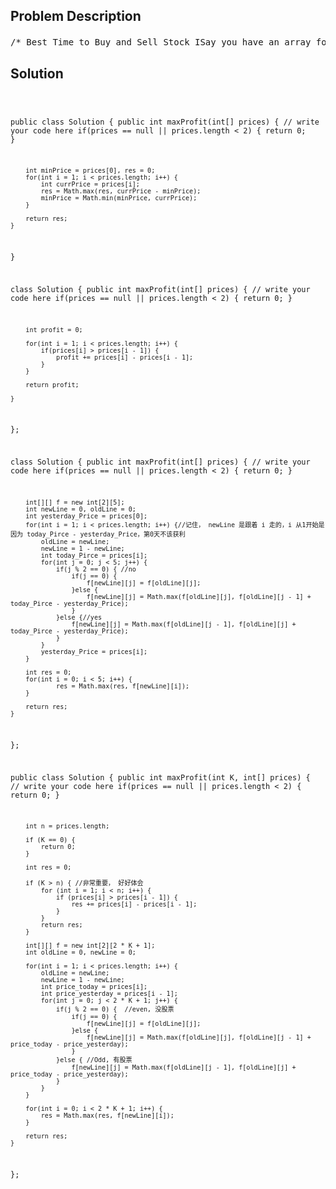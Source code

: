 <!--
<style>
  body { font-family: Arial, sans-serif; }
  .container { max-width: 700px; margin: 0 auto; padding: 10px; }
  .comment-block { background-color: #f9f9f9; padding: 10px; border-left: 5px solid #ccc; overflow-wrap: break-word; white-space: pre-wrap; }
  .code-block { background-color: #f4f4f4; padding: 10px; border: 1px solid #ddd; overflow-wrap: break-word; white-space: pre-wrap; }
</style>
-->

<div class='container'>
<h2>Problem Description</h2>
<div class='comment-block'>
<pre>
/* Best Time to Buy and Sell Stock ISay you have an array for which the ith element is the price of a givenstock on day i.If you were only permitted to complete at most one transaction (ie, buy oneand sell one share of the stock),design an algorithm to find the maximum profit.ExampleGiven array [3,2,3,1,2], return 1.*/    /**     * @param prices: Given an integer array     * @return: Maximum profit     *//* Best Time to Buy and Sell Stock IISay you have an array for which the ith element is the price of a givenstock on day i.Design an algorithm to find the maximum profit. You may complete as manytransactions as you like (ie, buy one and sell one share of the stockmultiple times).However, you may not engage in multiple transactions at the same time (ie,you must sell the stock before you buy again).ExampleGiven an example [2,1,2,0,1], return 2*//* 解题原理： 买卖任意多次最优策略是如果今天的价格比明天的价格低，就今天买，明天卖（贪心）正确性证明可以从这里下手：– 如果最优策略第10天买，第15天卖，我们可以把它分解成5天，结果不会变差*/    /**     * @param prices: Given an integer array     * @return: Maximum profit     *//* Best Time to Buy and Sell Stock III (昨日多态法f[2][j]  !!!)Say you have an array for which the ith element is the price of a givenstock on day i.Design an algorithm to find the maximum profit. You may complete at mosttwo transactions.You may not engage in multiple transactions at the same time (ie, you mustsell the stock before you buy again).ExampleGiven an example [4,4,6,1,1,4,2,5], return 6.*//* 解题原理：五个阶段：1.第一次买之前   （第一次买）   2.持有股票     （第一次卖）    3.第一次卖之后，     （第二次买）   4.持有股票（第二次卖）  5.第二次卖之后                                                          第二次买之前状态：f[i][j]表示前i天(第i-1天)结束后，在阶段j的最大获利阶段1,    3,      5       --- 手中无股票状态:f[i][j] =       max{f[i-1][j],         f[i-1][j-1] + Pi-1 – Pi-2}                    昨天没有持有股票      昨天持有股票，今天卖出清仓阶段2,    4 --- 手中有股票状态:f[i][j] =       max{f[i-1][j]   +       Pi-1 – Pi-2,    f[i-1][j-1]}                昨天就持有股票，继续持有并获利       昨天没有持有股票，今天买入*/    /**     * @param prices: Given an integer array     * @return: Maximum profit     *//*Best Time to Buy and Sell Stock IVSay you have an array for which the ith element is the price of a givenstock on day i.Design an algorithm to find the maximum profit. You may complete at most ktransactions.ExampleGiven prices = [4,4,6,1,1,4,2,5], and k = 2, return 6.ChallengeO(nk) time.*//* 解题原理：(与上同)五个阶段：1.第一次买之前   （第一次买）   2.持有股票     （第一次卖）    3.第一次卖之后，     （第二次买）   4.持有股票（第二次卖）  5.第二次卖之后                                                          第二次买之前状态：f[i][j]表示前i天(第i-1天)结束后，在阶段j的最大获利阶段1,    3,  5   --- 手中无股票状态:f[i][j] =   max{f[i-1][j],         f[i-1][j-1] + Pi-1 – Pi-2}                昨天没有持有股票      昨天持有股票，今天卖出清仓阶段2,    4 --- 手中有股票状态:f[i][j] =   max{f[i-1][j]   +   Pi-1 – Pi-2,    f[i-1][j-1]}                昨天就持有股票，继续持有并获利       昨天没有持有股票，今天买入*/    /*     * @param : An integer     * @param : An integer array     * @return: Maximum profit     */</pre>
</div>

<h2>Solution</h2>
<div class='code-block'>
<pre><code class='language-java'>

public class Solution {
    public int maxProfit(int[] prices) {
        // write your code here
        if(prices == null || prices.length < 2) {
            return 0;
        }
        
        int minPrice = prices[0], res = 0;
        for(int i = 1; i < prices.length; i++) {
            int currPrice = prices[i];
            res = Math.max(res, currPrice - minPrice);
            minPrice = Math.min(minPrice, currPrice);
        }
        
        return res;
    }
}





class Solution {
    public int maxProfit(int[] prices) {
        // write your code here
        if(prices == null || prices.length < 2) {
            return 0;
        }
        
        int profit = 0;
        
        for(int i = 1; i < prices.length; i++) {
            if(prices[i] > prices[i - 1]) {
                profit += prices[i] - prices[i - 1];
            }
        }
        
        return profit;
        
    }
};




class Solution {
    public int maxProfit(int[] prices) {
        // write your code here
        if(prices == null || prices.length < 2) {
            return 0;
        }
        
        int[][] f = new int[2][5];
        int newLine = 0, oldLine = 0;
        int yesterday_Price = prices[0];
        for(int i = 1; i < prices.length; i++) {//记住， newLine 是跟着 i 走的，i 从1开始是因为 today_Pirce - yesterday_Price，第0天不该获利
            oldLine = newLine;
            newLine = 1 - newLine;
            int today_Pirce = prices[i];
            for(int j = 0; j < 5; j++) {
                if(j % 2 == 0) { //no
                    if(j == 0) {
                        f[newLine][j] = f[oldLine][j];
                    }else {
                        f[newLine][j] = Math.max(f[oldLine][j], f[oldLine][j - 1] + today_Pirce - yesterday_Price);
                    }
                }else {//yes
                    f[newLine][j] = Math.max(f[oldLine][j - 1], f[oldLine][j] + today_Pirce - yesterday_Price);
                }
            }
            yesterday_Price = prices[i];
        }
         
        int res = 0;
        for(int i = 0; i < 5; i++) {
                res = Math.max(res, f[newLine][i]);
        }
        
        return res;
    }
};




public class Solution {
    public int maxProfit(int K, int[] prices) {
        // write your code here
        if(prices == null || prices.length < 2) {
            return 0;
        }
        
        int n = prices.length;
        
        if (K == 0) {
            return 0;
        }
        
        int res = 0;
        
        if (K > n) { //非常重要， 好好体会
            for (int i = 1; i < n; i++) {
                if (prices[i] > prices[i - 1]) {
                    res += prices[i] - prices[i - 1];
                }
            }
            return res;
        }
        
        int[][] f = new int[2][2 * K + 1];
        int oldLine = 0, newLine = 0;
        
        for(int i = 1; i < prices.length; i++) {
            oldLine = newLine;
            newLine = 1 - newLine;
            int price_today = prices[i];
            int price_yesterday = prices[i - 1];
            for(int j = 0; j < 2 * K + 1; j++) {
                if(j % 2 == 0) {  //even, 没股票
                    if(j == 0) {
                        f[newLine][j] = f[oldLine][j];
                    }else {
                        f[newLine][j] = Math.max(f[oldLine][j], f[oldLine][j - 1] + price_today - price_yesterday);
                    }
                }else { //Odd, 有股票
                    f[newLine][j] = Math.max(f[oldLine][j - 1], f[oldLine][j] + price_today - price_yesterday);
                }
            }
        }
        
        for(int i = 0; i < 2 * K + 1; i++) {
            res = Math.max(res, f[newLine][i]);
        }
        
        return res;
    }
};


















</code></pre>
</div>
</div>
